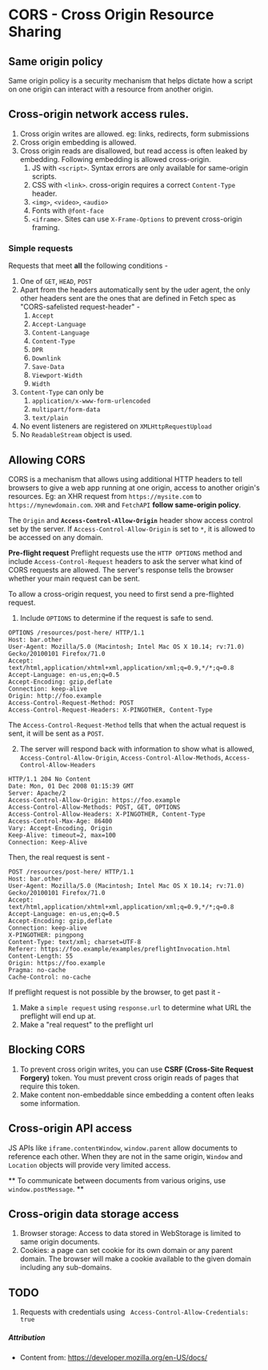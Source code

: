 # CORS - Cross Origin Resource Sharing

## Same origin policy 
Same origin policy is a security mechanism that helps dictate how a script on one origin can interact with a resource from another origin. 

## Cross-origin network access rules. 
1. Cross origin writes are allowed. eg: links, redirects, form submissions
2. Cross origin embedding is allowed. 
3. Cross origin reads are disallowed, but read access is often leaked by embedding. Following embedding is allowed cross-origin.
   1. JS with `<script>`. Syntax errors are only available for same-origin scripts. 
   2. CSS with `<link>`. cross-origin requires a correct `Content-Type` header. 
   3. `<img>`, `<video>`, `<audio>`
   4. Fonts with `@font-face`
   5. `<iframe>`. Sites can use `X-Frame-Options` to prevent cross-origin framing.


### Simple requests
Requests that meet **all** the following conditions - 
1. One of `GET`, `HEAD`, `POST`
2. Apart from the headers automatically sent by the uder agent, the only other headers sent are the ones that are defined in Fetch spec as "CORS-safelisted request-header" - 
   1. `Accept`
   2. `Accept-Language`
   3. `Content-Language`
   4. `Content-Type`
   5. `DPR`
   6. `Downlink`
   7. `Save-Data`
   8. `Viewport-Width`
   9. `Width`
3.  `Content-Type` can only be 
    1.  `application/x-www-form-urlencoded`
    2.  `multipart/form-data`
    3.  `text/plain`
4. No event listeners are registered on `XMLHttpRequestUpload`
5. No `ReadableStream` object is used. 


## Allowing CORS
CORS is a mechanism that allows using additional HTTP headers to tell browsers to give a web app running at one origin, access to another origin's resources. Eg: an XHR request from `https://mysite.com` to `https://mynewdomain.com`. `XHR` and `FetchAPI` **follow same-origin policy**. 

The `Origin` and **`Access-Control-Allow-Origin`** header show access control set by the server. If `Access-Control-Allow-Origin` is set to `*`, it is allowed to be accessed on any domain. 

**Pre-flight request**
Preflight requests use the `HTTP OPTIONS` method and include `Access-Control-Request` headers to ask the server what kind of CORS requests are allowed. The server's response tells the browser whether your main request can be sent.

To allow a cross-origin request, you need to first send a pre-flighted request.
1. Include `OPTIONS` to determine if the request is safe to send. 

``` 
OPTIONS /resources/post-here/ HTTP/1.1
Host: bar.other
User-Agent: Mozilla/5.0 (Macintosh; Intel Mac OS X 10.14; rv:71.0) Gecko/20100101 Firefox/71.0
Accept: text/html,application/xhtml+xml,application/xml;q=0.9,*/*;q=0.8
Accept-Language: en-us,en;q=0.5
Accept-Encoding: gzip,deflate
Connection: keep-alive
Origin: http://foo.example
Access-Control-Request-Method: POST
Access-Control-Request-Headers: X-PINGOTHER, Content-Type 

```

The `Access-Control-Request-Method` tells that when the actual request is sent, it will be sent as a `POST`. 

2.  The server will respond back with information to show what is allowed, `Access-Control-Allow-Origin`, `Access-Control-Allow-Methods`, `Access-Control-Allow-Headers`

```
HTTP/1.1 204 No Content
Date: Mon, 01 Dec 2008 01:15:39 GMT
Server: Apache/2
Access-Control-Allow-Origin: https://foo.example
Access-Control-Allow-Methods: POST, GET, OPTIONS
Access-Control-Allow-Headers: X-PINGOTHER, Content-Type
Access-Control-Max-Age: 86400
Vary: Accept-Encoding, Origin
Keep-Alive: timeout=2, max=100
Connection: Keep-Alive
```

Then, the real request is sent - 

```
POST /resources/post-here/ HTTP/1.1
Host: bar.other
User-Agent: Mozilla/5.0 (Macintosh; Intel Mac OS X 10.14; rv:71.0) Gecko/20100101 Firefox/71.0
Accept: text/html,application/xhtml+xml,application/xml;q=0.9,*/*;q=0.8
Accept-Language: en-us,en;q=0.5
Accept-Encoding: gzip,deflate
Connection: keep-alive
X-PINGOTHER: pingpong
Content-Type: text/xml; charset=UTF-8
Referer: https://foo.example/examples/preflightInvocation.html
Content-Length: 55
Origin: https://foo.example
Pragma: no-cache
Cache-Control: no-cache
```

If preflight request is not possible by the browser, to get past it - 
1. Make a `simple request` using `response.url` to determine what URL the preflight will end up at. 
2. Make a "real request" to the preflight url 

## Blocking CORS
1. To prevent cross origin writes, you can use **CSRF (Cross-Site Request Forgery)** token. You must prevent cross origin reads of pages that require this token. 
2. Make content non-embeddable since embedding a content often leaks some information. 

## Cross-origin API access
JS APIs like `iframe.contentWindow`, `window.parent` allow documents to reference each other. When they are not in the same origin, `Window` and `Location` objects will provide very limited access. 

** To communicate between documents from various origins, use `window.postMessage`. **



## Cross-origin data storage access
1. Browser storage: Access to data stored in WebStorage is limited to same origin documents. 
2. Cookies: a page can set cookie for its own domain or any parent domain. The browser will make a cookie available to the given domain including any sub-domains. 


## TODO
1. Requests with credentials using ` Access-Control-Allow-Credentials: true`


##### Attribution
* Content from: 
https://developer.mozilla.org/en-US/docs/